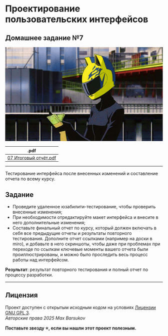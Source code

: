 # Проектирование пользовательских интерфейсов

## Домашнее задание №7

<img alt="durarara" src="https://github.com/maxbarsukov/itmo/blob/master/.docs/durarara.gif" height="300">

|.pdf|
|---|
| [07 Итоговый отчёт.pdf](./07%20Итоговый%20отчёт.pdf) |

---

Тестирование интерфейса после внесенных изменений и составление отчета по всему курсу.

## Задание

- Проведите удаленное юзабилити-тестирование, чтобы проверить внесенные изменения;
- При необходимости отредактируйте макет интерфейса и внесите в него дополнительные изменения;
- Составьте финальный отчет по курсу, который должен включать в себя все предыдущие отчеты и результаты повторного тестирования. Дополните отчет ссылками (например на доски в miro), и добавьте в него скриншоты, чтобы даже при проблемах при переходе по ссылкам ключевые моменты вашего отчета были проиллюстрированы, и можно было проследить весь процесс работы над интерфейсом.

**Результат**: результат повторного тестирования и полный отчет по процессу разработки.

---

## Лицензия <a name="license"></a>

Проект доступен с открытым исходным кодом на условиях [Лицензии GNU GPL 3](https://opensource.org/license/gpl-3-0/). \
*Авторские права 2025 Max Barsukov*

**Поставьте звезду :star:, если вы нашли этот проект полезным.**
